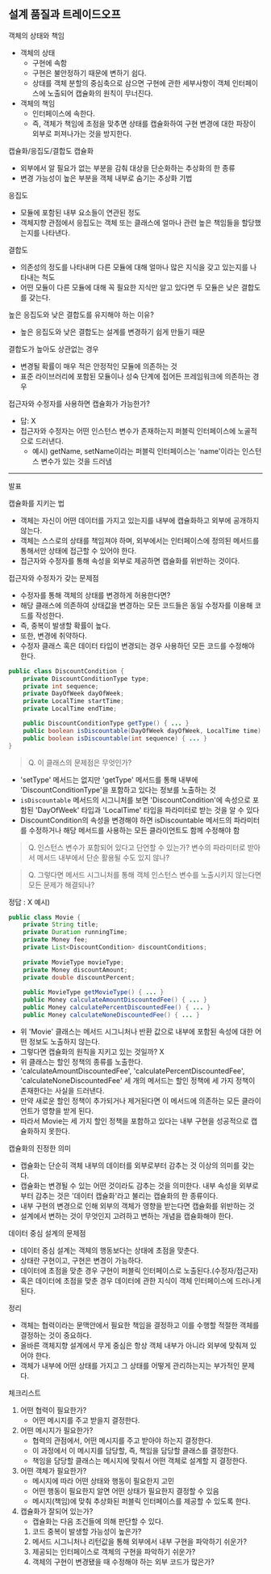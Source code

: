 ## 설계 품질과 트레이드오프

객체의 상태와 책임
- 객체의 상태
	- 구현에 속함
	- 구현은 불안정하기 때문에 변하기 쉽다.
	- 상태를 객체 분할의 중심축으로 삼으면 구현에 관한 세부사항이 객체 인터페이스에 노출되어 캡슐화의 원칙이 무너진다.
- 객체의 책임
	- 인터페이스에 속한다.
	- 즉, 객체가 책임에 초점을 맞추면 상태를 캡슐화하여 구현 변경에 대한 파장이 외부로 퍼져나가는 것을 방지한다.


캡슐화/응집도/결합도
캡슐화
- 외부에서 알 필요가 없는 부분을 감춰 대상을 단순화하는 추상화의 한 종류
- 변경 가능성이 높은 부분을 객체 내부로 숨기는 추상화 기법

응집도
- 모듈에 포함된 내부 요소들이 연관된 정도
- 객체지향 관점에서 응집도는 객체 또는 클래스에 얼마나 관련 높은 책임들을 할당했는지를 나타낸다.


결합도
 - 의존성의 정도를 나타내며 다른 모듈에 대해 얼마나 많은 지식을 갖고 있는지를 나타내는 척도
- 어떤 모듈이 다른 모듈에 대해 꼭 필요한 지식만 알고 있다면 두 모듈은 낮은 결합도를 갖는다.


높은 응집도와 낮은 결합도를 유지해야 하는 이유?
- 높은 응집도와 낮은 결합도는 설계를 변경하기 쉽게 만들기 때문

결합도가 높아도 상관없는 경우
- 변경될 확률이 매우 적은 안정적인 모듈에 의존하는 것
- 표준 라이브러리에 포함된 모듈이나 성숙 단계에 접어든 프레임워크에 의존하는 경우


접근자와 수정자를 사용하면 캡슐화가 가능한가?
- 답: X
- 접근자와 수정자는 어떤 인스턴스 변수가 존재하는지 퍼블릭 인터페이스에 노골적으로 드러낸다.
	- 예시) getName, setName이라는 퍼블릭 인터페이스는 'name'이라는 인스턴스 변수가 있는 것을 드러냄


---
발표

캡슐화를 지키는 법
- 객체는 자신이 어떤 데이터를 가지고 있는지를 내부에 캡슐화하고 외부에 공개하지 않는다.
- 객체는 스스로의 상태를 책임져야 하며, 외부에서는 인터페이스에 정의된 메서드를 통해서만 상태에 접근할 수 있어야 한다.
- 접근자와 수정자를 통해 속성을 외부로 제공하면 캡슐화를 위반하는 것이다.

접근자와 수정자가 갖는 문제점
- 수정자를 통해 객체의 상태를 변경하게 허용한다면?
- 해당 클래스에 의존하여 상태값을 변경하는 모든 코드들은 동일 수정자를 이용해 코드를 작성한다.
- 즉, 중복이 발생할 확률이 높다.
- 또한, 변경에 취약하다.
- 수정자 클래스 혹은 데이터 타입이 변경되는 경우 사용하던 모든 코드를 수정해야 한다.

```java
public class DiscountCondition {
	private DiscountConditionType type;
	private int sequence;
	private DayOfWeek dayOfWeek;
	private LocalTime startTime;
	private LocalTime endTime;

	public DiscountConditionType getType() { ... }
	public boolean isDiscountable(DayOfWeek dayOfWeek, LocalTime time) { ... }
	public boolean isDiscountable(int sequence) { ... }
}
```

> Q. 이 클래스의 문제점은 무엇인가?
- 'setType' 메서드는 없지만 'getType' 메서드를 통해 내부에 'DiscountConditionType'을 포함하고 있다는 정보를 노출하는 것
- `isDiscountable` 메서드의 시그니처를 보면 'DiscountCondition'에 속성으로 포함된 'DayOfWeek' 타입과 'LocalTime' 타입을  파라미터로 받는 것을 알 수 있다
- DiscountCondition의 속성을 변경해야 하면 isDiscountable 메서드의 파라미터를 수정하거나 해당 메서드를 사용하는 모든 클라이언트도 함께 수정해야 함


> Q. 인스턴스 변수가 포함되어 있다고 단언할 수 있는가?
> 변수의 파라미터로 받아서 메서드 내부에서 단순 활용될 수도 있지 않나?



> Q. 그렇다면 메서드 시그니처를 통해 객체 인스턴스 변수를 노출시키지 않는다면 모든 문제가 해결되나?

정답 : X
예시)
```java
public class Movie {  
    private String title;  
    private Duration runningTime;  
    private Money fee;  
    private List<DiscountCondition> discountConditions;  
      
    private MovieType movieType;  
    private Money discountAmount;  
    private double discountPercent;  
      
    public MovieType getMovieType() { ... }  
    public Money calculateAmountDiscountedFee() { ... }  
    public Money calculatePercentDiscountedFee() { ... }  
    public Money calculateNoneDiscountedFee() { ... }
```
 - 위 'Movie' 클래스는 메서드 시그니처나 반환 값으로 내부에 포함된 속성에 대한 어떤 정보도 노출하지 않는다.
- 그렇다면 캡슐화의 원칙을 지키고 있는 것일까? X
- 위 클래스는 할인 정책의 종류를 노출한다.
- 'calculateAmountDiscountedFee', 'calculatePercentDiscountedFee', 'calculateNoneDiscountedFee' 세 개의 메서드는 할인 정책에 세 가지 정책이 존재한다는 사실을 드러낸다.
- 만약 새로운 할인 정책이 추가되거나 제거된다면 이 메서드에 의존하는 모든 클라이언트가 영향을 받게 된다.
- 따라서 Movie는 세 가지 할인 정책을 포함하고 있다는 내부 구현을 성공적으로 캡슐화하지 못한다.


캡슐화의 진정한 의미
-  캡슐화는 단순히 객체 내부의 데이터를 외부로부터 감추는 것 이상의 의미를 갖는다.
- 캡슐화는 변경될 수 있는 어떤 것이라도 감추는 것을 의미한다. 내부 속성을 외부로부터 감추는 것은 '데이터 캡슐화'라고 불리는 캡슐화의 한 종류이다.
- 내부 구현의 변경으로 인해 외부의 객체가 영향을 받는다면 캡슐화를 위반하는 것
- 설계에서 변하는 것이 무엇인지 고려하고 변하는 개념을 캡슐화해야 한다.


데이터 중심 설계의 문제점
- 데이터 중심 설계는 객체의 행동보다는 상태에 초점을 맞춘다.
- 상태란 구현이고, 구현은 변경이 가능하다.
- 데이터에 초점을 맞춘 경우 구현이 퍼블릭 인터페이스로 노출된다.(수정자/접근자)
- 혹은 데이터에 초점을 맞춘 경우 데이터에 관한 지식이 객체 인터페이스에 드러나게 된다.

정리
- 객체는 협력이라는 문맥안에서 필요한 책임을 결정하고 이를 수행할 적절한 객체를 결정하는 것이 중요하다.
- 올바른 객체지향 설계에서 무게 중심은 항상 객체 내부가 아니라 외부에 맞춰져 있어야 한다.
- 객체가 내부에 어떤 상태를 가지고 그 상태를 어떻게 관리하는지는 부가적인 문제다.


체크리스트
1. 어떤 협력이 필요한가?
	- 어떤 메시지를 주고 받을지 결정한다.
2. 어떤 메시지가 필요한가?
	- 협력의 관점에서, 어떤 메시지를 주고 받아야 하는지 결정한다.
	- 이 과정에서 이 메시지를 담당할, 즉, 책임을 담당할 클래스를 결정한다.
	- 책임을 담당할 클래스는 메시지에 맞춰서 어떤 객체로 설계할 지 결정한다.
3. 어떤 객체가 필요한가?
	- 메시지에 따라 어떤 상태와 행동이 필요한지 고민
	- 어떤 행동이 필요한지 알면 어떤 상태가 필요한지 결정할 수 있음
	- 메시지(책임)에 맞춰 추상화된 퍼블릭 인터페이스를 제공할 수 있도록 한다.
4. 캡슐화가 잘되어 있는가?
	- 캡슐화는 다음 조건들에 의해 판단할 수 있다.
	 1. 코드 중복이 발생할 가능성이 높은가?
	 2. 메서드 시그니처나 리턴값을 통해 외부에서 내부 구현을 파악하기 쉬운가?
	 3. 제공되는 인터페이스로 객체의 구현을 파악하기 쉬운가?
	 4. 객체의 구현이 변경됐을 때 수정해야 하는 외부 코드가 많은가?
